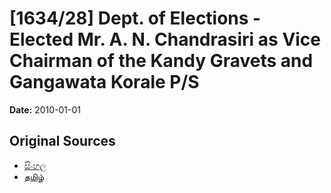 # [1634/28] Dept. of Elections - Elected Mr. A. N. Chandrasiri as Vice Chairman of the Kandy Gravets and Gangawata Korale P/S

**Date:** 2010-01-01

## Original Sources

- [සිංහල](https://documents.gov.lk/view/extra-gazettes/2010/1/1634-28_S.pdf)
- [தமிழ்](https://documents.gov.lk/view/extra-gazettes/2010/1/1634-28_T.pdf)
